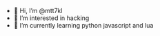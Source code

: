 - 👋 Hi, I’m @mtt7kl
- 👀 I’m interested in hacking
- 🌱 I’m currently learning python javascript and lua

<!---
mtt7kl/mtt7kl is a ✨ special ✨ repository because its `README.md` (this file) appears on your GitHub profile.
You can click the Preview link to take a look at your changes.
--->
